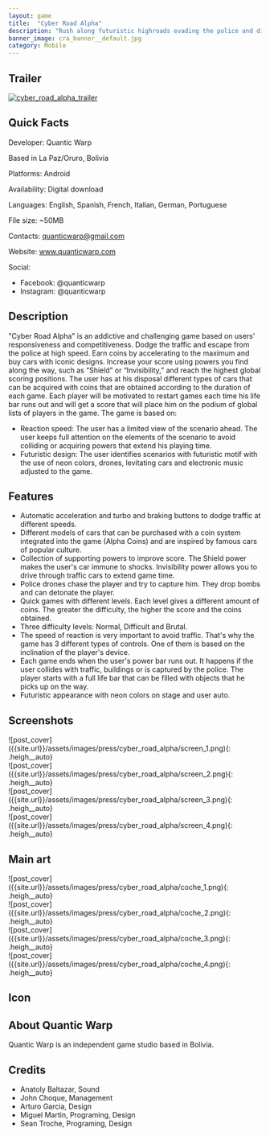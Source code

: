 ```yaml
---
layout: game
title:  "Cyber Road Alpha"
description: "Rush along futuristic highroads evading the police and discovering new cars."
banner_image: cra_banner__default.jpg
category: Mobile
---
```


## Trailer
[![cyber_road_alpha_trailer](http://img.youtube.com/vi/sEOFX8jKDTw/0.jpg)](http://www.youtube.com/watch?v=sEOFX8jKDTw "YouTube Trailer")

## Quick Facts
Developer: Quantic Warp

Based in La Paz/Oruro, Bolivia

Platforms: Android

Availability: Digital download

Languages: English, Spanish, French, Italian, German, Portuguese

File size: ~50MB

Contacts: quanticwarp@gmail.com

Website: www.quanticwarp.com

Social:
- Facebook: @quanticwarp
- Instagram: @quanticwarp

## Description
"Cyber Road Alpha" is an addictive and challenging game based on users' responsiveness and competitiveness. Dodge the traffic and escape from the police at high speed. Earn coins by accelerating to the maximum and buy cars with iconic designs. Increase your score using powers you find along the way, such as “Shield” or “Invisibility,” and reach the highest global scoring positions.
The user has at his disposal different types of cars that can be acquired with coins that are obtained according to the duration of each game. Each player will be motivated to restart games each time his life bar runs out and will get a score that will place him on the podium of global lists of players in the game.
The game is based on:
- Reaction speed: The user has a limited view of the scenario ahead. The user keeps full attention on the elements of the scenario to avoid colliding or acquiring powers that extend his playing time.
- Futuristic design: The user identifies scenarios with futuristic motif with the use of neon colors, drones, levitating cars and electronic music adjusted to the game.

## Features
- Automatic acceleration and turbo and braking buttons to dodge traffic at different speeds.
- Different models of cars that can be purchased with a coin system integrated into the game (Alpha Coins) and are inspired by famous cars of popular culture.
- Collection of supporting powers to improve score. The Shield power makes the user's car immune to shocks. Invisibility power allows you to drive through traffic cars to extend game time.
- Police drones chase the player and try to capture him. They drop bombs and can detonate the player.
- Quick games with different levels. Each level gives a different amount of coins. The greater the difficulty, the higher the score and the coins obtained.
- Three difficulty levels: Normal, Difficult and Brutal.
- The speed of reaction is very important to avoid traffic. That's why the game has 3 different types of controls. One of them is based on the inclination of the player's device.
- Each game ends when the user's power bar runs out. It happens if the user collides with traffic, buildings or is captured by the police. The player starts with a full life bar that can be filled with objects that he picks up on the way.
- Futuristic appearance with neon colors on stage and user auto.

## Screenshots
<div class="col-xs-6 col-sm-6" markdown="1">
![post_cover]({{site.url}}/assets/images/press/cyber_road_alpha/screen_1.png){: .heigh__auto}
</div>
<div class="col-xs-6 col-sm-6" markdown="1">
![post_cover]({{site.url}}/assets/images/press/cyber_road_alpha/screen_2.png){: .heigh__auto}
</div>
<div class="col-xs-6 col-sm-6" markdown="1">
![post_cover]({{site.url}}/assets/images/press/cyber_road_alpha/screen_3.png){: .heigh__auto}
</div>
<div class="col-xs-6 col-sm-6" markdown="1">
![post_cover]({{site.url}}/assets/images/press/cyber_road_alpha/screen_4.png){: .heigh__auto}
</div>

## Main art
<div class="col-xs-6 col-sm-3" markdown="1">
![post_cover]({{site.url}}/assets/images/press/cyber_road_alpha/coche_1.png){: .heigh__auto}
</div>
<div class="col-xs-6 col-sm-3" markdown="1">
![post_cover]({{site.url}}/assets/images/press/cyber_road_alpha/coche_2.png){: .heigh__auto}
</div>
<div class="col-xs-6 col-sm-3" markdown="1">
![post_cover]({{site.url}}/assets/images/press/cyber_road_alpha/coche_3.png){: .heigh__auto}
</div>
<div class="col-xs-6 col-sm-3" markdown="1">
![post_cover]({{site.url}}/assets/images/press/cyber_road_alpha/coche_4.png){: .heigh__auto}
</div>

## Icon


## About Quantic Warp
Quantic Warp is an independent game studio based in Bolivia.

## Credits
- Anatoly Baltazar, Sound
- John Choque, Management
- Arturo Garcia, Design
- Miguel Martin, Programing, Design
- Sean Troche, Programing, Design
